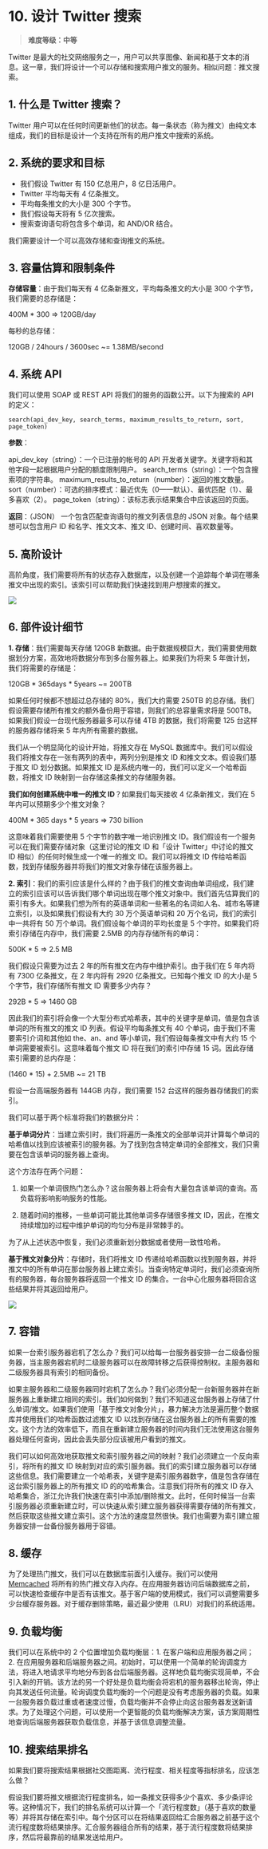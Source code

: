 # 10. 设计 Twitter 搜索

> **难度等级：中等**

Twitter 是最大的社交网络服务之一，用户可以共享图像、新闻和基于文本的消息。这一章，我们将设计一个可以存储和搜索用户推文的服务。相似问题：推文搜索。

## 1. 什么是 Twitter 搜索？

Twitter 用户可以在任何时间更新他们的状态。每一条状态（称为推文）由纯文本组成，我们的目标是设计一个支持在所有的用户推文中搜索的系统。

## 2. 系统的要求和目标

- 我们假设 Twitter 有 150 亿总用户，8 亿日活用户。
- Twitter 平均每天有 4 亿条推文。
- 平均每条推文的大小是 300 个字节。
- 我们假设每天将有 5 亿次搜索。
- 搜索查询语句将包含多个单词，和 AND/OR 结合。

我们需要设计一个可以高效存储和查询推文的系统。

## 3. 容量估算和限制条件

**存储容量**：由于我们每天有 4 亿条新推文，平均每条推文的大小是 300 个字节，我们需要的总存储是：

400M * 300 => 120GB/day

每秒的总存储：

120GB / 24hours / 3600sec ~= 1.38MB/second

## 4. 系统 API

我们可以使用 SOAP 或 REST API 将我们的服务的函数公开。以下为搜索的 API 的定义：

```
search(api_dev_key, search_terms, maximum_results_to_return, sort, page_token)
```

**参数**：

api_dev_key（string）：一个已注册的帐号的 API 开发者关键字。关键字将和其他字段一起根据用户分配的额度限制用户。
search_terms（string）：一个包含搜索项的字符串。
maximum_results_to_return（number）：返回的推文数量。
sort（number）：可选的排序模式：最近优先（0——默认）、最优匹配（1）、最多喜欢（2）。
page_token（string）：该标志表示结果集合中应该返回的页面。

**返回**：（JSON）
一个包含匹配查询语句的推文列表信息的 JSON 对象。每个结果想可以包含用户 ID 和名字、推文文本、推文 ID、创建时间、喜欢数量等。

## 5. 高阶设计

高阶角度，我们需要将所有的状态存入数据库，以及创建一个追踪每个单词在哪条推文中出现的索引。该索引可以帮助我们快速找到用户想搜索的推文。

![](/img/ch10_1.png)

## 6. 部件设计细节

**1. 存储**：我们需要每天存储 120GB 新数据。由于数据规模巨大，我们需要使用数据划分方案，高效地将数据分布到多台服务器上。如果我们为将来 5 年做计划，我们将需要的存储是：

120GB * 365days * 5years ~= 200TB

如果任何时候都不想超过总存储的 80%，我们大约需要 250TB 的总存储。我们假设需要存储所有推文的额外备份用于容错，则我们的总容量需求将是 500TB。如果我们假设一台现代服务器最多可以存储 4TB 的数据，我们将需要 125 台这样的服务器存储将来 5 年内所有需要的数据。

我们从一个明显简化的设计开始，将推文存在 MySQL 数据库中。我们可以假设我们将推文存在一张有两列的表中，两列分别是推文 ID 和推文文本。假设我们基于推文 ID 划分数据。如果推文 ID 是系统内唯一的，我们可以定义一个哈希函数，将推文 ID 映射到一台存储这条推文的存储服务器。

**我们如何创建系统中唯一的推文 ID**？如果我们每天接收 4 亿条新推文，我们在 5 年内可以预期多少个推文对象？

400M * 365 days * 5 years => 730 billion

这意味着我们需要使用 5 个字节的数字唯一地识别推文 ID。我们假设有一个服务可以在我们需要存储对象（这里讨论的推文 ID 和「设计 Twitter」中讨论的推文 ID 相似）的任何时候生成一个唯一的推文 ID。我们可以将推文 ID 传给哈希函数，找到存储服务器并将我们的推文对象存储在该服务器上。

**2. 索引**：我们的索引应该是什么样的？由于我们的推文查询由单词组成，我们建立的索引应该可以告诉我们哪个单词出现在哪个推文对象中。我们首先估算我们的索引有多大。如果我们想为所有的英语单词和一些著名的名词如人名、城市名等建立索引，以及如果我们假设有大约 30 万个英语单词和 20 万个名词，我们的索引中一共将有 50 万个单词。我们假设每个单词的平均长度是 5 个字符。如果我们将索引存储在内存中，我们需要 2.5MB 的内存存储所有的单词：

500K * 5 => 2.5 MB

我们假设只需要为过去 2 年的所有推文在内存中维护索引。由于我们在 5 年内将有 7300 亿条推文，在 2 年内将有 2920 亿条推文。已知每个推文 ID 的大小是 5 个字节，我们存储所有推文 ID 需要多少内存？

292B * 5 => 1460 GB

因此我们的索引将会像一个大型分布式哈希表，其中的关键字是单词，值是包含该单词的所有推文的推文 ID 列表。假设平均每条推文有 40 个单词，由于我们不需要索引介词和其他如 the、an、and 等小单词，我们假设每条推文中有大约 15 个单词需要被索引。这意味着每个推文 ID 将在我们的索引中存储 15 词。因此存储索引需要的总内存是：

(1460 * 15) + 2.5MB ~= 21 TB

假设一台高端服务器有 144GB 内存，我们需要 152 台这样的服务器存储我们的索引。

我们可以基于两个标准将我们的数据分片：

**基于单词分片**：当建立索引时，我们将遍历一条推文的全部单词并计算每个单词的哈希值以找到应该被索引的服务器。为了找到包含特定单词的全部推文，我们只需要在包含该单词的服务器上查询。

这个方法存在两个问题：

1. 如果一个单词很热门怎么办？这台服务器上将会有大量包含该单词的查询。高负载将影响影响服务的性能。

2. 随着时间的推移，一些单词可能比其他单词多存储很多推文 ID，因此，在推文持续增加的过程中维护单词的均匀分布是非常棘手的。

为了从上述状态中恢复，我们必须重新划分数据或者使用一致性哈希。

**基于推文对象分片**：存储时，我们将推文 ID 传递给哈希函数以找到服务器，并将推文中的所有单词在那台服务器上建立索引。当查询特定单词时，我们必须查询所有的服务器，每台服务器将返回一个推文 ID 的集合。一台中心化服务器将回合这些结果并将其返回给用户。

![](/img/ch10_2.png)

## 7. 容错

如果一台索引服务器宕机了怎么办？我们可以给每一台服务器安排一台二级备份服务器，当主服务器宕机时二级服务器可以在故障转移之后获得控制权。主服务器和二级服务器具有索引的相同备份。

如果主服务器和二级服务器同时宕机了怎么办？我们必须分配一台新服务器并在新服务器上重新建立相同的索引。我们如何做到？我们不知道这台服务器上存储了什么单词/推文。如果我们使用「基于推文对象分片」，暴力解决方法是遍历整个数据库并使用我们的哈希函数过滤推文 ID 以找到存储在这台服务器上的所有需要的推文。这个方法的效率低下，而且在重新建立服务器的时间内我们无法使用这台服务器处理任何查询，因此会丢失部分应该被用户看到的推文。

我们可以如何高效地获取推文和索引服务器之间的映射？我们必须建立一个反向索引，将所有的推文 ID 映射到对应的索引服务器。我们的索引建立服务器可以存储这些信息。我们需要建立一个哈希表，关键字是索引服务器数字，值是包含存储在这台索引服务器上的所有推文 ID 的的哈希集合。注意我们将所有的推文 ID 存入哈希集合，浙江允许我们快速在索引中添加/删除推文。此时，任何时候当一台索引服务器必须重新建立时，可以快速从索引建立服务器获得需要存储的所有推文，然后获取这些推文建立索引。这个方法的速度显然很快。我们也需要为索引建立服务器安排一台备份服务器用于容错。

## 8. 缓存

为了处理热门推文，我们可以在数据库前面引入缓存。我们可以使用 [Memcached](https://en.wikipedia.org/wiki/Memcached) 将所有的热门推文存入内存。在应用服务器访问后端数据库之前，可以快速检查缓存中是否有该推文。基于客户端的使用模式，我们可以调整需要多少台缓存服务器。对于缓存删除策略，最近最少使用（LRU）对我们的系统适用。

## 9. 负载均衡

我们可以在系统中的 2 个位置增加负载均衡层：1. 在客户端和应用服务器之间；2. 在应用服务器和后端服务器之间。初始时，可以使用一个简单的轮询调度方法，将进入地请求平均地分布到各台后端服务器。这样地负载均衡实现简单，不会引入新的开销。该方法的另一个好处是负载均衡会将宕机的服务器移出轮询，停止向其发送任何流量。轮询调度负载均衡的一个问题是没有考虑服务器的负载。如果一台服务器负载过重或者速度过慢，负载均衡并不会停止向这台服务器发送新请求。为了处理这个问题，可以使用一个更智能的负载均衡解决方案，该方案周期性地查询后端服务器获取负载信息，并基于该信息调整流量。

## 10. 搜索结果排名

如果我们要将搜索结果根据社交图距离、流行程度、相关程度等指标排名，应该怎么做？

假设我们要将推文根据流行程度排名，如一条推文获得多少个喜欢、多少条评论等。这种情况下，我们的排名系统可以计算一个「流行程度数」（基于喜欢的数量等）并将其存储在索引中。每个分区可以在将结果返回给汇合服务器之前基于这个流行程度数将结果排序。汇合服务器组合所有的结果，基于流行程度数将结果排序，然后将最靠前的结果发送给用户。
